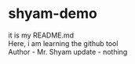 # shyam-demo
it is my README.md 
<br>
Here, i am learning the github tool
<br>
Author - Mr. Shyam
update - nothing
